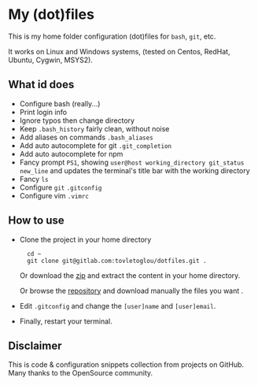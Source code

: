 # My (dot)files

This is my home folder configuration (dot)files for `bash`, `git`, etc.

It works on Linux and Windows systems, (tested on Centos, RedHat, Ubuntu, Cygwin, MSYS2).

## What id does
- Configure bash (really...)
- Print login info
- Ignore typos then change directory
- Keep `.bash_history` fairly clean, without noise
- Add aliases on commands `.bash_aliases`
- Add auto autocomplete for git `.git_completion`
- Add auto autocomplete for npm
- Fancy prompt `PS1`, showing `user@host working_directory git_status new_line` and updates the terminal's title bar with the working directory
- Fancy `ls`
- Configure `git` `.gitconfig`
- Configure vim `.vimrc`

## How to use
- Clone the project in your home directory

        cd ~
        git clone git@gitlab.com:tovletoglou/dotfiles.git .
        
    Or download the [zip](https://gitlab.com/tovletoglou/dotfiles/repository/archive.zip?ref=master) and extract the content in your home directory.
   
    Or browse the [repository](https://gitlab.com/tovletoglou/dotfiles/tree/master) and download manually the files you want .

- Edit `.gitconfig` and change the `[user]name` and `[user]email`.

- Finally, restart your terminal.

## Disclaimer
This is code & configuration snippets collection from projects on GitHub. Many thanks to the OpenSource community.
